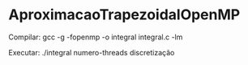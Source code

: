 # AproximacaoTrapezoidalOpenMP

Compilar:
gcc -g -fopenmp -o integral integral.c -lm

Executar:
./integral numero-threads discretização
